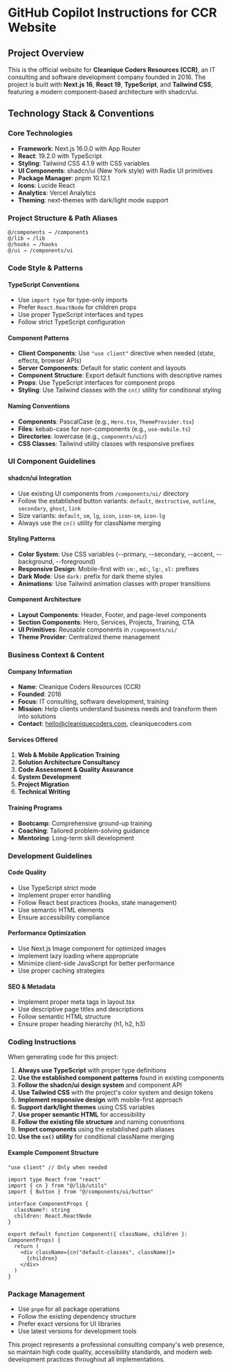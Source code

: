 # GitHub Copilot Instructions for CCR Website

## Project Overview
This is the official website for **Cleanique Coders Resources (CCR)**, an IT consulting and software development company founded in 2016. The project is built with **Next.js 16**, **React 19**, **TypeScript**, and **Tailwind CSS**, featuring a modern component-based architecture with shadcn/ui.

## Technology Stack & Conventions

### Core Technologies

- **Framework**: Next.js 16.0.0 with App Router
- **React**: 19.2.0 with TypeScript
- **Styling**: Tailwind CSS 4.1.9 with CSS variables
- **UI Components**: shadcn/ui (New York style) with Radix UI primitives
- **Package Manager**: pnpm 10.12.1
- **Icons**: Lucide React
- **Analytics**: Vercel Analytics
- **Theming**: next-themes with dark/light mode support

### Project Structure & Path Aliases

```
@/components → /components
@/lib → /lib
@/hooks → /hooks
@/ui → /components/ui
```

### Code Style & Patterns

#### TypeScript Conventions

- Use `import type` for type-only imports
- Prefer `React.ReactNode` for children props
- Use proper TypeScript interfaces and types
- Follow strict TypeScript configuration

#### Component Patterns

- **Client Components**: Use `"use client"` directive when needed (state, effects, browser APIs)
- **Server Components**: Default for static content and layouts
- **Component Structure**: Export default functions with descriptive names
- **Props**: Use TypeScript interfaces for component props
- **Styling**: Use Tailwind classes with the `cn()` utility for conditional styling

#### Naming Conventions

- **Components**: PascalCase (e.g., `Hero.tsx`, `ThemeProvider.tsx`)
- **Files**: kebab-case for non-components (e.g., `use-mobile.ts`)
- **Directories**: lowercase (e.g., `components/ui/`)
- **CSS Classes**: Tailwind utility classes with responsive prefixes

### UI Component Guidelines

#### shadcn/ui Integration

- Use existing UI components from `/components/ui/` directory
- Follow the established button variants: `default`, `destructive`, `outline`, `secondary`, `ghost`, `link`
- Size variants: `default`, `sm`, `lg`, `icon`, `icon-sm`, `icon-lg`
- Always use the `cn()` utility for className merging

#### Styling Patterns

- **Color System**: Use CSS variables (--primary, --secondary, --accent, --background, --foreground)
- **Responsive Design**: Mobile-first with `sm:`, `md:`, `lg:`, `xl:` prefixes
- **Dark Mode**: Use `dark:` prefix for dark theme styles
- **Animations**: Use Tailwind animation classes with proper transitions

#### Component Architecture

- **Layout Components**: Header, Footer, and page-level components
- **Section Components**: Hero, Services, Projects, Training, CTA
- **UI Primitives**: Reusable components in `/components/ui/`
- **Theme Provider**: Centralized theme management

### Business Context & Content

#### Company Information

- **Name**: Cleanique Coders Resources (CCR)
- **Founded**: 2016
- **Focus**: IT consulting, software development, training
- **Mission**: Help clients understand business needs and transform them into solutions
- **Contact**: hello@cleaniquecoders.com, cleaniquecoders.com

#### Services Offered

1. **Web & Mobile Application Training**
2. **Solution Architecture Consultancy**
3. **Code Assessment & Quality Assurance**
4. **System Development**
5. **Project Migration**
6. **Technical Writing**

#### Training Programs

- **Bootcamp**: Comprehensive ground-up training
- **Coaching**: Tailored problem-solving guidance
- **Mentoring**: Long-term skill development

### Development Guidelines

#### Code Quality

- Use TypeScript strict mode
- Implement proper error handling
- Follow React best practices (hooks, state management)
- Use semantic HTML elements
- Ensure accessibility compliance

#### Performance Optimization

- Use Next.js Image component for optimized images
- Implement lazy loading where appropriate
- Minimize client-side JavaScript for better performance
- Use proper caching strategies

#### SEO & Metadata

- Implement proper meta tags in layout.tsx
- Use descriptive page titles and descriptions
- Follow semantic HTML structure
- Ensure proper heading hierarchy (h1, h2, h3)

### Coding Instructions

When generating code for this project:

1. **Always use TypeScript** with proper type definitions
2. **Use the established component patterns** found in existing components
3. **Follow the shadcn/ui design system** and component API
4. **Use Tailwind CSS** with the project's color system and design tokens
5. **Implement responsive design** with mobile-first approach
6. **Support dark/light themes** using CSS variables
7. **Use proper semantic HTML** for accessibility
8. **Follow the existing file structure** and naming conventions
9. **Import components** using the established path aliases
10. **Use the `cn()` utility** for conditional className merging

#### Example Component Structure

```tsx
"use client" // Only when needed

import type React from "react"
import { cn } from "@/lib/utils"
import { Button } from "@/components/ui/button"

interface ComponentProps {
  className?: string
  children: React.ReactNode
}

export default function Component({ className, children }: ComponentProps) {
  return (
    <div className={cn("default-classes", className)}>
      {children}
    </div>
  )
}
```

### Package Management

- Use `pnpm` for all package operations
- Follow the existing dependency structure
- Prefer exact versions for UI libraries
- Use latest versions for development tools

This project represents a professional consulting company's web presence, so maintain high code quality, accessibility standards, and modern web development practices throughout all implementations.
